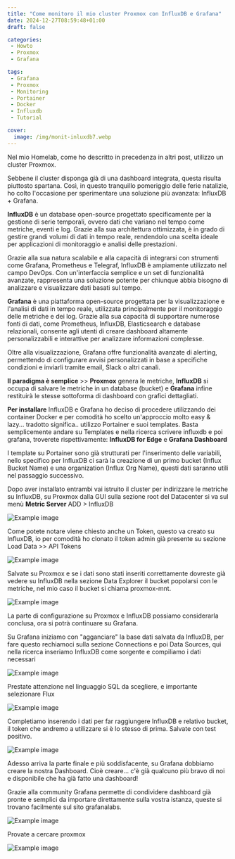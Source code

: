 ```yaml
---
title: "Come monitoro il mio cluster Proxmox con InfluxDB e Grafana"
date: 2024-12-27T08:59:48+01:00
draft: false

categories:
 - Howto
 - Proxmox
 - Grafana

tags:
 - Grafana
 - Proxmox
 - Monitoring
 - Portainer
 - Docker
 - Influxdb
 - Tutorial

cover:
  image: /img/monit-inluxdb7.webp
---
```


Nel mio Homelab, come ho descritto in precedenza in altri post, utilizzo un cluster Proxmox. 

Sebbene il cluster disponga già di una dashboard integrata, questa risulta piuttosto spartana. 
Così, in questo tranquillo pomeriggio delle ferie natalizie, ho colto l'occasione per sperimentare una soluzione più avanzata: InfluxDB + Grafana.


**InfluxDB** è un database open-source progettato specificamente per la gestione di serie temporali, ovvero dati che variano nel tempo come metriche, eventi e log. Grazie alla sua architettura ottimizzata, è in grado di gestire grandi volumi di dati in tempo reale, rendendolo una scelta ideale per applicazioni di monitoraggio e analisi delle prestazioni.  

Grazie alla sua natura scalabile e alla capacità di integrarsi con strumenti come Grafana, Prometheus e Telegraf, InfluxDB è ampiamente utilizzato nel campo DevOps. Con un'interfaccia semplice e un set di funzionalità avanzate, rappresenta una soluzione potente per chiunque abbia bisogno di analizzare e visualizzare dati basati sul tempo.


**Grafana** è una piattaforma open-source progettata per la visualizzazione e l'analisi di dati in tempo reale, utilizzata principalmente per il monitoraggio delle metriche e dei log. Grazie alla sua capacità di supportare numerose fonti di dati, come Prometheus, InfluxDB, Elasticsearch e database relazionali, consente agli utenti di creare dashboard altamente personalizzabili e interattive per analizzare informazioni complesse.

Oltre alla visualizzazione, Grafana offre funzionalità avanzate di alerting, permettendo di configurare avvisi personalizzati in base a specifiche condizioni e inviarli tramite email, Slack o altri canali. 


**Il paradigma è semplice** >> **Proxmox** genera le metriche, **InfluxDB** si occupa di salvare le metriche in un database (bucket) e **Grafana** infine restituirà le stesse sottoforma di dashboard con grafici dettagliati.


**Per installare** InfluxDB e Grafana ho deciso di procedere utilizzando dei container Docker e per comodità ho scelto un'approccio molto easy & lazy... tradotto significa.. utilizzo Portainer e suoi templates. Basta semplicemente andare su Templates e nella ricerca scrivere influxdb e poi grafana, troverete rispettivamente: **InfluxDB for Edge** e **Grafana Dashboard**

I template su Portainer sono già strutturati per l'inserimento delle variabili, nello specifico per InfluxDB ci sarà la creazione di un primo bucket (Influx Bucket Name) e una organization (Influx Org Name), questi dati saranno utili nel passaggio successivo. 

Dopo aver installato entrambi vai istruito il cluster per indirizzare le metriche su InfluxDB, su Proxmox dalla GUI sulla sezione root del Datacenter si va sul menù **Metric Server** ADD > InfluxDB

![Example image](/img/monit-inluxdb1.webp)

Come potete notare viene chiesto anche un Token, questo va creato su InfluxDB, io per comodità ho clonato il token admin già presente su sezione Load Data >> API Tokens 

![Example image](/img/monit-inluxdb2.webp)

Salvate su Proxmox e se i dati sono stati inseriti correttamente dovreste già vedere su InfluxDB nella sezione Data Explorer il bucket popolarsi con le metriche, nel mio caso il bucket si chiama proxmox-mnt.

![Example image](/img/monit-inluxdb3.webp)
 
La parte di configurazione su Proxmox e InfluxDB possiamo considerarla conclusa, ora si potrà continuare su Grafana.

Su Grafana iniziamo con "agganciare" la base dati salvata da InfluxDB, per fare questo rechiamoci sulla sezione Connections e poi Data Sources, qui nella ricerca inseriamo InfluxDB come sorgente e compiliamo i dati necessari

![Example image](/img/monit-inluxdb4.webp)

Prestate attenzione nel linguaggio SQL da scegliere, e importante selezionare Flux

![Example image](/img/monit-inluxdb5.webp)

Completiamo inserendo i dati per far raggiungere InfluxDB e relativo bucket, il token che andremo a utilizzare si è lo stesso di prima. Salvate con test positivo.

![Example image](/img/monit-inluxdb6.webp)

Adesso arriva la parte finale e più soddisfacente, su Grafana dobbiamo creare la nostra Dashboard. Cioè creare... c'è già qualcuno più bravo di noi e disponibile che ha già fatto una dashboard! 

Grazie alla community Grafana permette di condividere dashboard già pronte e semplici da importare direttamente sulla vostra istanza, queste si trovano facilmente sul sito grafanalabs.

![Example image](/img/monit-inluxdb8.webp)

Provate a cercare proxmox

![Example image](/img/monit-inluxdb9.webp)




